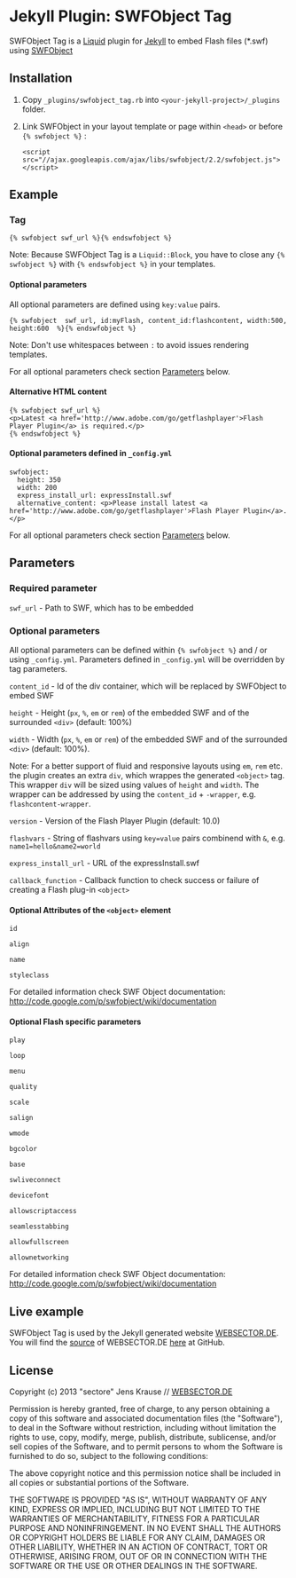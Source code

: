 # Jekyll Plugin: SWFObject Tag

SWFObject Tag is a [Liquid](http://www.liquidmarkup.org/) plugin for [Jekyll](http://jekyllrb.com/) to embed Flash files (*.swf) using [SWFObject](http://code.google.com/p/swfobject/)

## Installation

1. Copy `_plugins/swfobject_tag.rb` into `<your-jekyll-project>/_plugins` folder.

2. Link SWFObject in your layout template or page within `<head>` or before `{% swfobject %}` :

    `<script src="//ajax.googleapis.com/ajax/libs/swfobject/2.2/swfobject.js"></script>`


## Example

### Tag
    {% swfobject swf_url %}{% endswfobject %}
Note: Because SWFObject Tag is a `Liquid::Block`, you have to close any `{% swfobject %}` with `{% endswfobject %}` in your templates.

#### Optional parameters

All optional parameters are defined using `key:value` pairs.

    {% swfobject  swf_url, id:myFlash, content_id:flashcontent, width:500, height:600  %}{% endswfobject %}

Note: Don't use whitespaces between `:` to avoid issues rendering templates.

For all optional parameters check section [Parameters](#parameters) below.


#### Alternative HTML content

    {% swfobject swf_url %}
    <p>Latest <a href='http://www.adobe.com/go/getflashplayer'>Flash Player Plugin</a> is required.</p>
    {% endswfobject %}

#### Optional parameters defined in `_config.yml`


    swfobject:
      height: 350
      width: 200
      express_install_url: expressInstall.swf
      alternative_content: <p>Please install latest <a href='http://www.adobe.com/go/getflashplayer'>Flash Player Plugin</a>.</p>

For all optional parameters check section [Parameters](#parameters) below.


## Parameters

### Required parameter

`swf_url` - Path to SWF, which has to be embedded

### Optional parameters

All optional parameters can be defined within `{% swfobject %}` and / or using `_config.yml`.
Parameters defined in `_config.yml` will be overridden by tag parameters.

`content_id` - Id of the div container, which will be replaced by SWFObject to embed SWF

`height` - Height (`px`, `%`, `em` or `rem`) of the embedded SWF and of the surrounded `<div>` (default: 100%)

`width` - Width (`px`, `%`, `em` or `rem`) of the embedded SWF and of the surrounded `<div>`  (default: 100%).

Note: For a better support of fluid and responsive layouts using `em`, `rem` etc. the plugin creates an extra `div`,
which wrappes the generated `<object>` tag. This wrapper `div` will be sized using values of `height` and `width`.
The wrapper can be addressed by using the `content_id` + `-wrapper`, e.g. `flashcontent-wrapper`.

`version` - Version of the Flash Player Plugin (default: 10.0)

`flashvars` - String of flashvars using `key=value` pairs combinend with `&`, e.g. `name1=hello&name2=world`

`express_install_url` - URL of the expressInstall.swf

`callback_function` - Callback function to check success or failure of creating a Flash plug-in `<object>`


#### Optional Attributes of the `<object>` element

`id`

`align`

`name`

`styleclass`

For detailed information check SWF Object documentation: http://code.google.com/p/swfobject/wiki/documentation

#### Optional Flash specific parameters

`play`

`loop`

`menu`

`quality`

`scale`

`salign`

`wmode`

`bgcolor`

`base`

`swliveconnect`

`devicefont`

`allowscriptaccess`

`seamlesstabbing`

`allowfullscreen`

`allownetworking`

For detailed information check SWF Object documentation: http://code.google.com/p/swfobject/wiki/documentation

## Live example

SWFObject Tag is used by the Jekyll generated website [WEBSECTOR.DE](http://websector.de). You will find the [source](https://github.com/sectore/websector.de) of WEBSECTOR.DE [here](https://github.com/sectore/websector.de) at GitHub.


## License

Copyright (c) 2013 "sectore" Jens Krause // [WEBSECTOR.DE](http://websector.de)

Permission is hereby granted, free of charge, to any person obtaining a copy of this software and associated documentation files (the "Software"), to deal in the Software without restriction, including without limitation the rights to use, copy, modify, merge, publish, distribute, sublicense, and/or sell copies of the Software, and to permit persons to whom the Software is furnished to do so, subject to the following conditions:

The above copyright notice and this permission notice shall be included in all copies or substantial portions of the Software.

THE SOFTWARE IS PROVIDED "AS IS", WITHOUT WARRANTY OF ANY KIND, EXPRESS OR IMPLIED, INCLUDING BUT NOT LIMITED TO THE WARRANTIES OF MERCHANTABILITY, FITNESS FOR A PARTICULAR PURPOSE AND NONINFRINGEMENT. IN NO EVENT SHALL THE AUTHORS OR COPYRIGHT HOLDERS BE LIABLE FOR ANY CLAIM, DAMAGES OR OTHER LIABILITY, WHETHER IN AN ACTION OF CONTRACT, TORT OR OTHERWISE, ARISING FROM, OUT OF OR IN CONNECTION WITH THE SOFTWARE OR THE USE OR OTHER DEALINGS IN THE SOFTWARE.